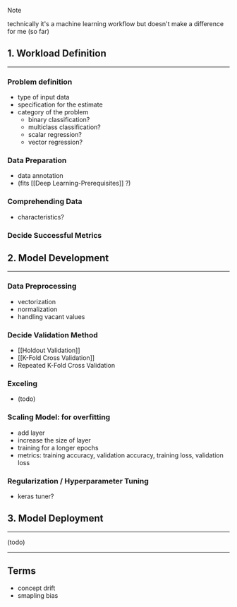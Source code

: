 >[!note]
>technically it's a machine learning workflow but doesn't make a difference for me (so far)

## 1. Workload Definition
---
### Problem definition
- type of input data
- specification for the estimate
- category of the problem
	- binary classification?
	- multiclass classification?
	- scalar regression?
	- vector regression?
### Data Preparation
- data annotation
- (fits [[Deep Learning-Prerequisites]] ?)
### Comprehending Data
- characteristics?
### Decide Successful Metrics


## 2. Model Development
---
### Data Preprocessing
- vectorization
- normalization 
- handling vacant values
### Decide Validation Method
- [[Holdout Validation]]
- [[K-Fold Cross Validation]]
- Repeated K-Fold Cross Validation
### Exceling
- (todo)
### Scaling Model: for overfitting
- add layer
- increase the size of layer
- training for a longer epochs
- metrics: training accuracy, validation accuracy, training loss, validation loss
### Regularization / Hyperparameter Tuning
- keras tuner?

## 3. Model Deployment
---
(todo)



---
## Terms
- concept drift
- smapling bias
